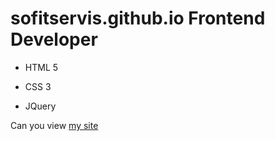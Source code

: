 # sofitservis.github.io Frontend Developer
- HTML 5
* CSS 3
+ JQuery

Can you view [my site](https://winform.space/)
